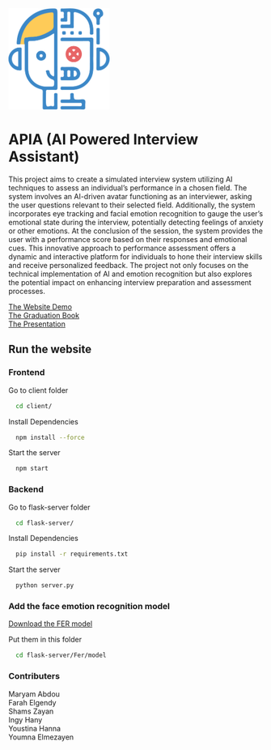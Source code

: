 <img src="./client/public/robot-blue.png" alt="Description" width="200" height="200">

# APIA (AI Powered Interview Assistant)
This project aims to create a simulated interview system utilizing AI techniques to assess an individual’s performance in a chosen field. The system involves an AI-driven avatar functioning as an interviewer, asking the user questions relevant to their selected field. Additionally, the system incorporates eye tracking and facial emotion recognition to gauge the user’s emotional state during the interview, potentially detecting feelings of anxiety or other emotions.
At the conclusion of the session, the system provides the user with a performance score based on their responses and emotional cues. This innovative approach to performance assessment offers a dynamic and interactive platform for individuals to hone their interview skills and receive personalized feedback. The project not only focuses on the technical implementation of AI and emotion recognition but also explores the potential impact on enhancing interview preparation and assessment processes.

[The Website Demo](https://drive.google.com/file/d/1a_EmIPf1lw7Ttl-WB0WEhgUhot781uD9/view?usp=sharing) <br>
[The Graduation Book](https://drive.google.com/file/d/18PJN8PoZZ1-woMVTLHT9PddspmTGBv2c/view?usp=sharing) <br>
[The Presentation](https://prezi.com/view/78qfufFrv7M4xo6GXkhA/)

## Run the website

### Frontend

Go to client folder

```bash
  cd client/
```

Install Dependencies

```bash
  npm install --force
```

Start the server

```bash
  npm start
```

### Backend

Go to flask-server folder

```bash
  cd flask-server/
```

Install Dependencies

```bash
  pip install -r requirements.txt
```

Start the server

```bash
  python server.py
```

### Add the face emotion recognition model

[Download the FER model](https://drive.google.com/drive/folders/1_8ox7L8bhRSS_Fi7MBXvGWJw-ubpt9id?usp=sharing) <br>

Put them in this folder

```bash
  cd flask-server/Fer/model
```

### Contributers
Maryam Abdou <br>
Farah Elgendy <br>
Shams Zayan <br>
Ingy Hany <br>
Youstina Hanna <br>
Youmna Elmezayen
